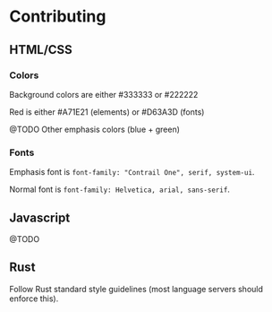 # Contributing

## HTML/CSS

### Colors

Background colors are either #333333 or #222222

Red is either #A71E21 (elements) or #D63A3D (fonts)

@TODO Other emphasis colors (blue + green)

### Fonts

Emphasis font is `font-family: "Contrail One", serif, system-ui`.

Normal font is `font-family: Helvetica, arial, sans-serif`.


## Javascript

@TODO


## Rust

Follow Rust standard style guidelines (most language servers should enforce this).